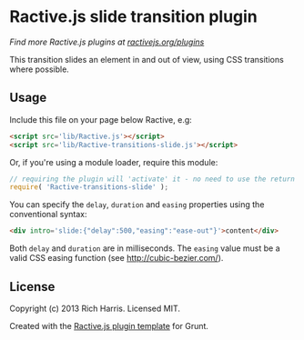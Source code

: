 Ractive.js slide transition plugin
==================================

*Find more Ractive.js plugins at [ractivejs.org/plugins](http://ractivejs.org/plugins)*

This transition slides an element in and out of view, using CSS transitions where possible.

Usage
-----

Include this file on your page below Ractive, e.g:

```html
<script src='lib/Ractive.js'></script>
<script src='lib/Ractive-transitions-slide.js'></script>
```

Or, if you're using a module loader, require this module:

```js
// requiring the plugin will 'activate' it - no need to use the return value
require( 'Ractive-transitions-slide' );
```

You can specify the `delay`, `duration` and `easing` properties using the conventional syntax:

```html
<div intro='slide:{"delay":500,"easing":"ease-out"}'>content</div>
```

Both `delay` and `duration` are in milliseconds. The `easing` value must be a valid CSS easing function (see http://cubic-bezier.com/).



License
-------

Copyright (c) 2013 Rich Harris. Licensed MIT.

Created with the [Ractive.js plugin template](https://github.com/RactiveJS/Plugin-template) for Grunt.
